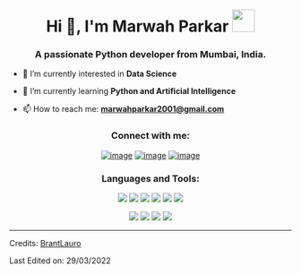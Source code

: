 <h1 align="center">Hi 👋, I'm Marwah Parkar <img height="40" src="https://emoji.gg/assets/emoji/7333-parrotdance.gif"></h1>
<h3 align="center">A passionate Python developer from Mumbai, India.</h3>

- 🔭 I’m currently interested in **Data Science**

- 🌱 I’m currently learning **Python and Artificial Intelligence**

- 📫 How to reach me: **marwahparkar2001@gmail.com**

<h3 align="center">Connect with me:</h3>
<div align="center">

[![image](https://img.shields.io/badge/LinkedIn-0077B5?style=for-the-badge&logo=linkedin&logoColor=white)](http://linkedin.com/in/marwah-parkar-09994a218/)
[![image](https://img.shields.io/badge/Instagram-E4405F?style=for-the-badge&logo=instagram&logoColor=white)](https://www.instagram.com/marwaahhh.p/)
[![image](https://img.shields.io/badge/Gmail-D14836?style=for-the-badge&logo=gmail&logoColor=white)](mailto:marwahparkar2001@gmail.com)
  
</div>

<h3 align="center">Languages and Tools:</h3>

<p align="center"> 
  
<img src="https://img.shields.io/badge/Python-3776AB?style=for-the-badge&logo=python&logoColor=white">
<img src="https://img.shields.io/badge/HTML5-E34F26?style=for-the-badge&logo=html5&logoColor=white">
<img src="https://img.shields.io/badge/CSS3-1572B6?style=for-the-badge&logo=css3&logoColor=white">
<img src="https://img.shields.io/badge/JavaScript-F7DF1E?style=for-the-badge&logo=javascript&logoColor=black">
<img src="https://img.shields.io/badge/C-00599C?style=for-the-badge&logo=c&logoColor=white">
<img src="https://img.shields.io/badge/Bootstrap-563D7C?style=for-the-badge&logo=bootstrap&logoColor=white">
</p>

<p align="center"> 
<img src="https://img.shields.io/badge/MySQL-00000F?style=for-the-badge&logo=mysql&logoColor=white">
<img src="https://img.shields.io/badge/Visual_Studio_Code-0078D4?style=for-the-badge&logo=visual%20studio%20code&logoColor=white">
<img src="https://img.shields.io/badge/Windows-0078D6?style=for-the-badge&logo=windows&logoColor=white">
<img src="https://img.shields.io/badge/Android-3DDC84?style=for-the-badge&logo=android&logoColor=white">

</p>


------

Credits: [BrantLauro](https://github.com/BrantLauro)

Last Edited on: 29/03/2022

